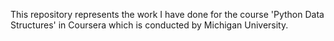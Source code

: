 This repository represents the work I have done for the course 'Python Data Structures' in Coursera which is conducted by Michigan University.
